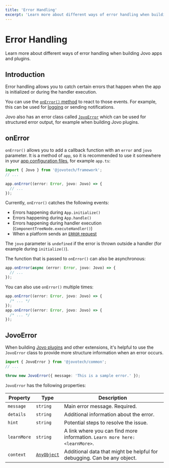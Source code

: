 ```yaml
---
title: 'Error Handling'
excerpt: 'Learn more about different ways of error handling when building Jovo apps and plugins.'
---
```


# Error Handling

Learn more about different ways of error handling when building Jovo apps and plugins.

## Introduction

Error handling allows you to catch certain errors that happen when the app is initialized or during the handler execution.

You can use the [`onError()` method](#onerror) to react to those events. For example, this can be used for [logging](https://v4.jovo.tech/docs/logging) or sending notifications.

Jovo also has an error class called [`JovoError`](#jovoerror) which can be used for structured error output, for example when building Jovo plugins.

## onError

`onError()` allows you to add a callback function with an `error` and `jovo` parameter. It is a method of `app`, so it is recommended to use it somewhere in your [app configuration files](./app-config.md), for example `app.ts`:

```typescript
import { Jovo } from '@jovotech/framework';
// ...

app.onError((error: Error, jovo: Jovo) => {
  // ...
});
```

Currently, `onError()` catches the following events:

- Errors happening during `App.initialize()`
- Errors happening during `App.handle()`
- Errors happening during handler execution (`ComponentTreeNode.executeHandler()`)
- When a platform sends an [`ERROR` request](https://v4.jovo.tech/docs/input#error)

The `jovo` parameter is `undefined` if the error is thrown outside a handler (for example during `initialize()`).

The function that is passed to `onError()` can also be asynchronous:

```typescript
app.onError(async (error: Error, jovo: Jovo) => {
  // ...
});
```

You can also use `onError()` multiple times:

```typescript
app.onError((error: Error, jovo: Jovo) => {
  /* ... */
});
app.onError((error: Error, jovo: Jovo) => {
  /* ... */
});
```

## JovoError

When building [Jovo plugins](https://v4.jovo.tech/docs/plugins) and other extensions, it's helpful to use the `JovoError` class to provide more structure information when an error occurs.

```typescript
import { JovoError } from '@jovotech/common';
// ...

throw new JovoError({ message: 'This is a sample error.' });
```

`JovoError` has the following properties:

| Property    | Type                                                                                         | Description                                                                 |
| ----------- | -------------------------------------------------------------------------------------------- | --------------------------------------------------------------------------- |
| `message`   | `string`                                                                                     | Main error message. Required.                                               |
| `details`   | `string`                                                                                     | Additional information about the error.                                     |
| `hint`      | `string`                                                                                     | Potential steps to resolve the issue.                                       |
| `learnMore` | `string`                                                                                     | A link where you can find more information. `Learn more here: <learnMore>`. |
| `context`   | [`AnyObject`](https://github.com/jovotech/jovo-framework/blob/v4/latest/common/src/index.ts) | Additional data that might be helpful for debugging. Can be any object.     |
